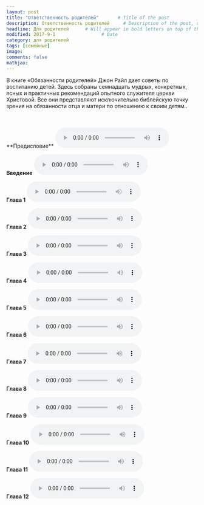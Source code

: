 ```yaml
---
layout: post
title: "Ответственность родителей"       # Title of the post
description: Ответственность родителей     # Description of the post, used for Facebook Opengraph & Twitter
headline: Для родителей      # Will appear in bold letters on top of the post
modified: 2017-9-1                 # Date
category: для родителей
tags: [семейные]
image: 
comments: false
mathjax:
---
```


В книге «Обязанности родителей» Джон Райл дает советы по воспитанию детей. Здесь собраны семнадцать мудрых, конкретных, ясных и практичных рекомендаций опытного служителя церкви Христовой. Все они представляют исключительно библейскую точку зрения на обязанности отца и матери по отношению к своим детям..

<br/>
<br/>
**Прeдисловие**
<audio controls>
    <source src="https://s3.amazonaws.com/audiobooks.deepidea.cloud/ryle_parents_responsibility/001_predislovie_or_jcr.mp3" type="audio/mpeg"/>
</audio>
<br/>

**Введение**
<audio controls>
    <source src="https://s3.amazonaws.com/audiobooks.deepidea.cloud/ryle_parents_responsibility/002_vvedenie_or_jcr.mp3" type="audio/mpeg"/>
</audio>
<br/>

**Глава 1**
<audio controls>
    <source src="https://s3.amazonaws.com/audiobooks.deepidea.cloud/ryle_parents_responsibility/003_glava1_or_jcr.mp3" type="audio/mpeg"/>
</audio>
<br/>

**Глава 2**
<audio controls>
    <source src="https://s3.amazonaws.com/audiobooks.deepidea.cloud/ryle_parents_responsibility/004_glava2_or_jcr.mp3" type="audio/mpeg"/>
</audio>
<br/>

**Глава 3**
<audio controls>
    <source src="https://s3.amazonaws.com/audiobooks.deepidea.cloud/ryle_parents_responsibility/005_glava3_or_jcr.mp3" type="audio/mpeg"/>
</audio>
<br/>

**Глава 4**
<audio controls>
    <source src="https://s3.amazonaws.com/audiobooks.deepidea.cloud/ryle_parents_responsibility/006_glava4_or_jcr.mp3" type="audio/mpeg"/>
</audio>
<br/>

**Глава 5**
<audio controls>
    <source src="https://s3.amazonaws.com/audiobooks.deepidea.cloud/ryle_parents_responsibility/007_glava5_or_jcr.mp3" type="audio/mpeg"/>
</audio>
<br/>

**Глава 6**
<audio controls>
    <source src="https://s3.amazonaws.com/audiobooks.deepidea.cloud/ryle_parents_responsibility/008_glava6_or_jcr.mp3" type="audio/mpeg"/>
</audio>
<br/>

**Глава 7**
<audio controls>
    <source src="https://s3.amazonaws.com/audiobooks.deepidea.cloud/ryle_parents_responsibility/009_glava7_or_jcr.mp3" type="audio/mpeg"/>
</audio>
<br/>

**Глава 8**
<audio controls>
    <source src="https://s3.amazonaws.com/audiobooks.deepidea.cloud/ryle_parents_responsibility/010_glava8_or_jcr.mp3" type="audio/mpeg"/>
</audio>
<br/>

**Глава 9**
<audio controls>
    <source src="https://s3.amazonaws.com/audiobooks.deepidea.cloud/ryle_parents_responsibility/011_glava9_or_jcr.mp3" type="audio/mpeg"/>
</audio>
<br/>

**Глава 10**
<audio controls>
    <source src="https://s3.amazonaws.com/audiobooks.deepidea.cloud/ryle_parents_responsibility/012_glava10_or_jcr.mp3" type="audio/mpeg"/>
</audio>
<br/>

**Глава 11**
<audio controls>
    <source src="https://s3.amazonaws.com/audiobooks.deepidea.cloud/ryle_parents_responsibility/013_glava11_or_jcr.mp3" type="audio/mpeg"/>
</audio>
<br/>

**Глава 12**
<audio controls>
    <source src="https://s3.amazonaws.com/audiobooks.deepidea.cloud/ryle_parents_responsibility/014_glava12_or_jcr.mp3" type="audio/mpeg"/>
</audio>
<br/>
